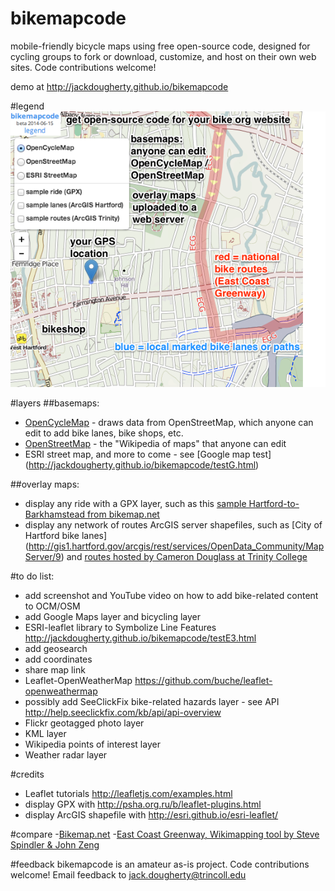 bikemapcode
===========

mobile-friendly bicycle maps using free open-source code, designed for cycling groups to fork or download, customize, and host on their own web sites. Code contributions welcome!

demo at http://jackdougherty.github.io/bikemapcode

#legend
![legend](https://raw.githubusercontent.com/JackDougherty/bikemapcode/master/images/legend.png "legend")

#layers
##basemaps:
- [OpenCycleMap](http://www.opencyclemap.org/) - draws data from OpenStreetMap, which anyone can edit to add bike lanes, bike shops, etc.
- [OpenStreetMap](http://www.openstreetmap.org/) - the "Wikipedia of maps" that anyone can edit
- ESRI street map, and more to come - see [Google map test] (http://jackdougherty.github.io/bikemapcode/testG.html)

##overlay maps:
- display any ride with a GPX layer, such as this [sample Hartford-to-Barkhamstead from bikemap.net](http://www.bikemap.net/en/route/545627-hilly-loop-from-hartford-to-barkhamsted-reservoir)
- display any network of routes ArcGIS server shapefiles, such as [City of Hartford bike lanes] (http://gis1.hartford.gov/arcgis/rest/services/OpenData_Community/MapServer/9) and [routes hosted by Cameron Douglass at Trinity College](http://services1.arcgis.com/5rblLCKLgS4Td60j/ArcGIS/rest/services/04212014online/FeatureServer)

#to do list:
- add screenshot and YouTube video on how to add bike-related content to OCM/OSM
- add Google Maps layer and bicycling layer
- ESRI-leaflet library to Symbolize Line Features http://jackdougherty.github.io/bikemapcode/testE3.html
- add geosearch
- add coordinates
- share map link
- Leaflet-OpenWeatherMap https://github.com/buche/leaflet-openweathermap
- possibly add SeeClickFix bike-related hazards layer - see API http://help.seeclickfix.com/kb/api/api-overview
- Flickr geotagged photo layer
- KML layer
- Wikipedia points of interest layer
- Weather radar layer

#credits
- Leaflet tutorials http://leafletjs.com/examples.html
- display GPX with http://psha.org.ru/b/leaflet-plugins.html
- display ArcGIS shapefile with http://esri.github.io/esri-leaflet/

#compare
-[Bikemap.net](http://bikemap.net/en)
-[East Coast Greenway, Wikimapping tool by Steve Spindler & John Zeng](http://map.greenway.org/)

#feedback
bikemapcode is an amateur as-is project. Code contributions welcome! Email feedback to jack.dougherty@trincoll.edu
